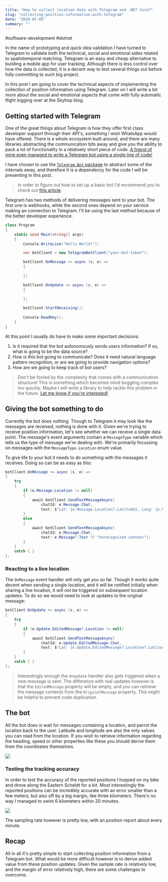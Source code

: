 ```yaml
---
title: "How to collect location data with Telegram and .NET Core?"
slug: "collecting-position-information-with-telegram"
date: "2020-07-05"
summary: ""
---
```


#software-development #dotnet

In the name of prototyping and quick idea validation I have turned to Telegram to validate both the technical, social and emotional sides related to spatiotemporal matching. Telegram is an easy and cheap alternative to building a mobile app for user tracking. Although there is less control over how the data is collected, it is a decent way to test several things out before fully committing to such big project.

In this post I am going to cover the technical aspects of implementing the collection of position information using Telegram. Later on I will write a bit more about the social and emotional aspects that come with fully automatic flight logging over at the Skyhop blog.


## Getting started with Telegram

One of the great things about Telegram is how they offer first class developer support through their API's, something I wish WhatsApp would have offered. There is a whole ecosystem built around, and there are many libraries abstracting the communication bits away and give you the ability to pack a lot of functionality in a relatively short piece of code. [A friend of mine even managed to write a Telegram bot using a single line of code!](https://gist.github.com/jwdb/6e5b4daa360ce0c793dfd48ee765789f)

I have chosen to use the [`Telegram.Bot` package](https://github.com/TelegramBots/Telegram.Bot) to abstract some of the internals away, and therefore it is a dependency for the code I will be presenting in this post.

> In order to figure out how to set up a basic bot I'd recommend you to check out [this article](https://telegrambots.github.io/book/1/quickstart.html).

Telegram has two methods of delivering messages sent to your bot. The first one is webhooks, while the second ones depend on your service making an connection to Telegram. I'll be using the last method because of the better developer experience.

```csharp
class Program
{
    static void Main(string[] args)
    {
        Console.WriteLine("Hello World!");

        var botClient = new TelegramBotClient("your-bot-token");

        botClient.OnMessage += async (s, e) =>
        {
            
        };

        botClient.OnUpdate += async (s, e) =>
        {
            
        };

        botClient.StartReceiving();
        
        Console.ReadKey();
    }
}
```

At this point I usually do have to make some important decisions:

1. Is it required that the bot autonomously sends users information? If so, what is going to be the data source?
2. How is this bot going to communicate? Does it need natural language pattern recognition, or are we going to provide navigation options?
3. How are we going to keep track of bot users?

> Don't be fooled by the complexity that comes with a communication structure! This is something which becomes mind boggling complex too quickly. Maybe I will write a library to help tackle this problem in the future. [Let me know if you're interested!](https://twitter.com/corstianboerman)


## Giving the bot something to do
Currently the bot does nothing. Though to Telegram it may look like the messages are received, nothing is done with it. Given we're trying to receive position information, let's see whether we can receive a single data point. The message's event arguments contain a `MessageType` variable which tells us the type of message we're dealing with. We're primarily focussing on messages with the `MessageType.Location` enum value.

To give life to your bot it needs to do something with the messages it receives. Doing so can be as easy as this:

```csharp
botClient.OnMessage += async (s, e) =>
{
    try
    {
        if (e.Message.Location != null)
        {
            await botClient.SendTextMessageAsync(
                chatId: e.Message.Chat,
                text: $"Lat: {e.Message.Location?.Latitude}, Long: {e.Message.Location?.Longitude}");
        }
        else
        {
            await botClient.SendTextMessageAsync(
                chatId: e.Message.Chat,
                text: e.Message?.Text ?? "Unrecognized content");
        }
    }
    catch { }
};
```

### Reacting to a live location
The `OnMessage` event handler will only get you so far. Though it works quite decent when sending a single location, and it will be notified initially when sharing a live location, it will not be triggered on subsequent location updates. To do so we would need to look at updates to the original message:

```csharp
botClient.OnUpdate += async (s, e) =>
{
    try
    {
        if (e.Update.EditedMessage?.Location != null)
        {
            await botClient.SendTextMessageAsync(
                chatId: e.Update.EditedMessage.Chat,
                text: $"Lat: {e.Update.EditedMessage?.Location?.Latitude}, Long: {e.Update.EditedMessage?.Location?.Longitude}");
        }
    }
    catch { }
};
```

> Interestingly enough the `OnUpdate` handler also gets triggered when a new message is sent. The difference with real updates however is that the `EditedMessage` property will be empty, and you can retrieve the message contents from the `OriginalMessage` property. This might be helpful to prevent code duplication.

## The bot
All the bot does is wait for messages containing a location, and parrot the location back to the user. Latitude and longitude are also the only values you can read from the location. If you wish to retrieve information regarding the heading, speed or other properties like these you should derive them from the coordinates themselves.

![](/uploads/Telegram_bot_chat_8688b34dd8.png)


### Testing the tracking accuracy

In order to test the accuracy of the reported positions I hopped on my bike and drove along the Eastern Scheldt for a bit. Most interestingly the reported positions can be incredibly accurate with an error smaller than a few meters, but also off by a big margin, like three kilometers. There's no way I managed to swim 6 kilometers within 20 minutes.

![](/uploads/Telegram_Tracking_Inconsistencies_70242a5af0.jpg)

The sampling rate however is pretty low, with an position report about every minute.


## Recap

All in all it's pretty simple to start collecting position information from a Telegram bot. What would be more difficult however is to derive added value from these position updates. Given the sample rate is relatively low, and the margin of error relatively high, there are some challenges to overcome.
